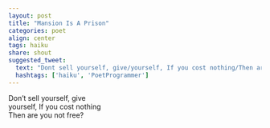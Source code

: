 ```yaml
---
layout: post
title: "Mansion Is A Prison"
categories: poet
align: center
tags: haiku
share: shout
suggested_tweet:
  text: "Dont sell yourself, give/yourself, If you cost nothing/Then are you not free?"
  hashtags: ['haiku', 'PoetProgrammer']
---
```


Don’t sell yourself, give<br/>
yourself, If you cost nothing<br/>
Then are you not free?